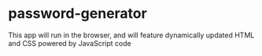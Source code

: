 # password-generator
This app will run in the browser, and will feature dynamically updated HTML and CSS powered by JavaScript code
